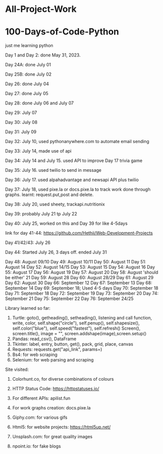 # All-Project-Work
# 100-Days-of-Code-Python
just me learning python

Day 1 and Day 2: done May 31, 2023.

Day 24A: done July 01

Day 25B: done July 02

Day 26: done July 04

Day 27: done July 05

Day 28: done July 06 and July 07

Day 29: July 07

Day 30: July 08

Day 31: July 09

Day 32: July 10, used pythonanywhere.com to automate email sending

Day 33: July 14, made use of api

Day 34: July 14 and July 15. used API to improve Day 17 trivia game

Day 35: July 16. used twilio to send in message

Day 36: July 17. used alpahadvantage and newsapi API plus twilio

Day 37: July 18, used pixe.la or docs.pixe.la to track work done through graphs.
learnt: request.put,post and delete.

Day 38: July 20, used sheety, trackapi.nutritionix

Day 39: probably July 21 tp July 22

Day 40: July 25, worked on this and Day 39 for like 4-5days

link for day 41-44: https://github.com/Hethii/Web-Development-Projects

Day 41/42/43: July 26 

Day 44: Started July 26, 3 days off. ended July 31

Day 48: August 09/10
Day 49: August 10/11
Day 50: August 11
Day 51: August 14
Day 52: August 14/15
Day 53: August 15
Day 54: August 16
Day 55: August 17
Day 56: August 19
Day 57: August 20
Day 58: August 'should be either' 21
Day 59: August 28
Day 60: August 28/29
Day 61: August 29
Day 62: August 30
Day 66: September 12
Day 67: September 13
Day 68: September 14
Day 69: September 18; Used 4-5 days
Day 70: September 18
Day 71: September 18
Day 72: September 19
Day 73: September 20
Day 74: September 21
Day 75: September 22
Day 76: September 24/25



Library learned so far:
1. Turtle: goto(), getheading(), setheading(), listening and call function, write, color, 
self.shape("circle"), self.penup(), self.shapesize(), self.color("blue"), self.speed("fastest"), self.refresh()
Screen(), screen.title(), image = "", screen.addshape(image),screen.setup()
2. Pandas: read_csv(), DataFrame
3. Tkinter: label, entry, button, get(), pack, grid, place, canvas
4. Requests: requests.get("api_link", params=)
5. Bs4: for web scraping
6. Selenium: for web parsing and scraping

Site visited:
1. Colorhunt.co, for diverse combinations of colours

2. HTTP Status Code: https://httpstatuses.io/
3. For different APIs: apilist.fun
4. For work graphs creation: docs.pixe.la
5. Giphy.com: for various gifs
6. Html5: for website projects: https://html5up.net/
7. Unsplash.com: for great quality images
8. npoint.io: for fake blogs
